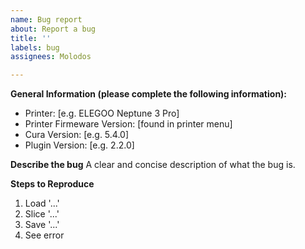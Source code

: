 ```yaml
---
name: Bug report
about: Report a bug
title: ''
labels: bug
assignees: Molodos

---
```


**General Information (please complete the following information):**
 - Printer: [e.g. ELEGOO Neptune 3 Pro]
 - Printer Firmeware Version: [found in printer menu]
 - Cura Version: [e.g. 5.4.0]
 - Plugin Version: [e.g. 2.2.0]

**Describe the bug**
A clear and concise description of what the bug is.

**Steps to Reproduce**
1. Load '...'
2. Slice '...'
3. Save '...'
4. See error
